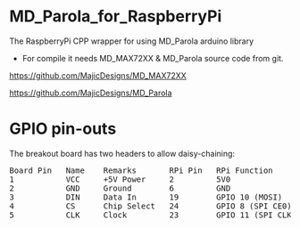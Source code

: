 # MD_Parola_for_RaspberryPi
The RaspberryPi  CPP wrapper for using MD_Parola arduino library 

* For compile it needs MD_MAX72XX & MD_Parola source code from git.

https://github.com/MajicDesigns/MD_MAX72XX

https://github.com/MajicDesigns/MD_Parola



# GPIO pin-outs
The breakout board has two headers to allow daisy-chaining:

<pre>
Board Pin	Name    Remarks       RPi Pin   RPi Function
1	        VCC     +5V Power     2         5V0
2	        GND     Ground        6	        GND
3	        DIN     Data In       19        GPIO 10 (MOSI)
4	        CS      Chip Select   24        GPIO 8 (SPI CE0)
5	        CLK     Clock         23        GPIO 11 (SPI CLK)
</pre>
